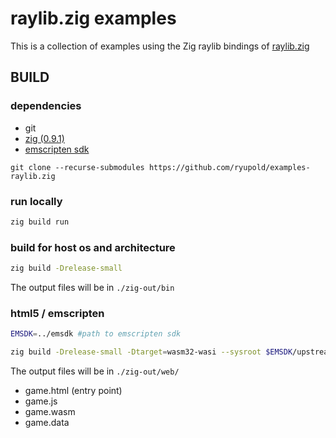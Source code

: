 # raylib.zig examples

This is a collection of examples using the Zig raylib bindings of [raylib.zig](https://github.com/ryupold/raylib.zig)

## BUILD

### dependencies
- git
- [zig (0.9.1)](https://ziglang.org/documentation/0.9.1/)
- [emscripten sdk](https://emscripten.org/)

```
git clone --recurse-submodules https://github.com/ryupold/examples-raylib.zig
```

### run locally

```sh
zig build run
```

### build for host os and architecture

```sh
zig build -Drelease-small
```

The output files will be in `./zig-out/bin`

### html5 / emscripten

```sh
EMSDK=../emsdk #path to emscripten sdk

zig build -Drelease-small -Dtarget=wasm32-wasi --sysroot $EMSDK/upstream/emscripten/
```

The output files will be in `./zig-out/web/`

- game.html (entry point)
- game.js
- game.wasm
- game.data

The game data needs to be served with a webserver. Just opening the game.html in a browser won't work

You can utilize python as local http server:
```sh
python -m http.server
```